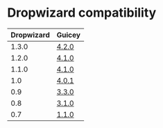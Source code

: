 # Dropwizard compatibility

Dropwizard | Guicey
----------|---------
1.3.0 | [4.2.0](http://xvik.github.io/dropwizard-guicey/4.2.0)
1.2.0 | [4.1.0](http://xvik.github.io/dropwizard-guicey/4.1.0)
1.1.0 | [4.1.0](http://xvik.github.io/dropwizard-guicey/4.1.0)
1.0 | [4.0.1](http://xvik.github.io/dropwizard-guicey/4.0.1)
0.9 | [3.3.0](https://github.com/xvik/dropwizard-guicey/tree/dw-0.9)
0.8 | [3.1.0](https://github.com/xvik/dropwizard-guicey/tree/dw-0.8)
0.7 |  [1.1.0](https://github.com/xvik/dropwizard-guicey/tree/dw-0.7)